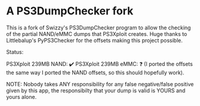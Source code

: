 A PS3DumpChecker fork
==============

This is a fork of Swizzy's PS3DumpChecker program to allow the checking of the partial NAND/eMMC dumps that PS3Xploit creates. 
Huge thanks to Littlebalup's PyPS3Checker for the offsets making this project possible.

Status:

PS3Xploit 239MB NAND: ✔️
PS3Xploit 239MB eMMC: ❓ (I ported the offsets the same way I ported the NAND offsets, so this should hopefully work).

NOTE: Nobody takes ANY responsibility for any false negative/false positive given by this app, the responsibilty that your dump is valid is YOURS and yours alone.
